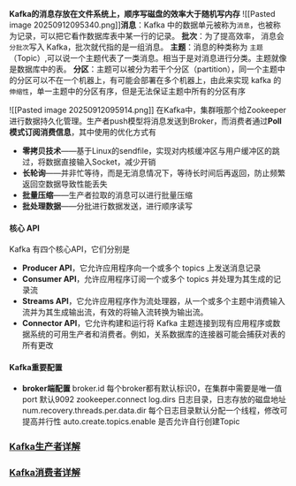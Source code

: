 **Kafka的消息存放在文件系统上，顺序写磁盘的效率大于随机写内存**
![[Pasted image 20250912095340.png]]**消息**：Kafka 中的数据单元被称为`消息`，也被称为记录，可以把它看作数据库表中某一行的记录。
**批次**：为了提高效率， 消息会`分批次`写入 Kafka，批次就代指的是一组消息。
**主题**：消息的种类称为 `主题`（Topic）,可以说一个主题代表了一类消息。相当于是对消息进行分类。主题就像是数据库中的表。
**分区**：主题可以被分为若干个分区（partition），同一个主题中的分区可以不在一个机器上，有可能会部署在多个机器上，由此来实现 kafka 的`伸缩性`，单一主题中的分区有序，但是无法保证主题中所有的分区有序

![[Pasted image 20250912095914.png]]
在Kafka中，集群哦那个给Zookeeper进行数据持久化管理。生产者push模型将消息发送到Broker，而消费者通过**Poll模式订阅消费信息**，其中使用的优化方式有
 - **零拷贝技术**——基于Linux的sendfile，实现对内核缓冲区与用户缓冲区的跳过，将数据直接输入Socket，减少开销
 - **长轮询**——并非忙等待，而是无消息情况下，等待长时间后再返回，防止频繁返回空数据导致性能丢失
 - **批量压缩**——生产者拉取的消息可以进行批量压缩
 - **批处理数据**——分批进行数据发送，进行顺序读写

#### **核心 API**
Kafka 有四个核心API，它们分别是
- **Producer API**，它允许应用程序向一个或多个 topics 上发送消息记录
- **Consumer API**，允许应用程序订阅一个或多个 topics 并处理为其生成的记录流
- **Streams API**，它允许应用程序作为流处理器，从一个或多个主题中消费输入流并为其生成输出流，有效的将输入流转换为输出流。
- **Connector API**，它允许构建和运行将 Kafka 主题连接到现有应用程序或数据系统的可用生产者和消费者。例如，关系数据库的连接器可能会捕获对表的所有更改

#### Kafka重要配置
- **broker端配置**
  broker.id  每个broker都有默认标识0，在集群中需要是唯一值
  port  默认9092
  zookeeper.connect 
  log.dirs  日志目录，日志存放的磁盘地址
  num.recovery.threads.per.data.dir  每个日志目录默认分配一个线程，修改可提高并行性
  auto.create.topics.enable 是否允许自行创建Topic

### [Kafka生产者详解](obsidian://open?vault=MyObsidianNote-main&file=%E5%90%8E%E7%AB%AF%E5%BC%80%E5%8F%91%E5%AD%A6%E4%B9%A0%2FKafka%2FKafka%E7%94%9F%E4%BA%A7%E8%80%85%E8%AF%A6%E8%A7%A3)

### [Kafka消费者详解](obsidian://open?vault=MyObsidianNote-main&file=%E5%90%8E%E7%AB%AF%E5%BC%80%E5%8F%91%E5%AD%A6%E4%B9%A0%2FKafka%2FKafka%E6%B6%88%E8%B4%B9%E8%80%85%E8%AF%A6%E8%A7%A3)

